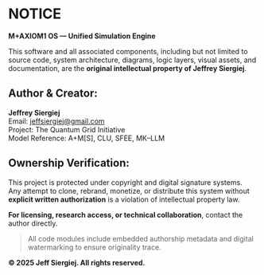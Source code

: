 # NOTICE

**M+AXIOM1 OS — Unified Simulation Engine**

This software and all associated components, including but not limited to source code, system architecture, diagrams, logic layers, visual assets, and documentation, are the **original intellectual property of Jeffrey Siergiej**.

## Author & Creator:
**Jeffrey Siergiej**  
Email: jeffsiergiej@gmail.com  
Project: The Quantum Grid Initiative  
Model Reference: A+M[S], CLU, SFEE, MK–LLM

## Ownership Verification:
This project is protected under copyright and digital signature systems.  
Any attempt to clone, rebrand, monetize, or distribute this system without **explicit written authorization** is a violation of intellectual property law.

**For licensing, research access, or technical collaboration**, contact the author directly.

> All code modules include embedded authorship metadata and digital watermarking to ensure originality trace.

**© 2025 Jeff Siergiej. All rights reserved.**